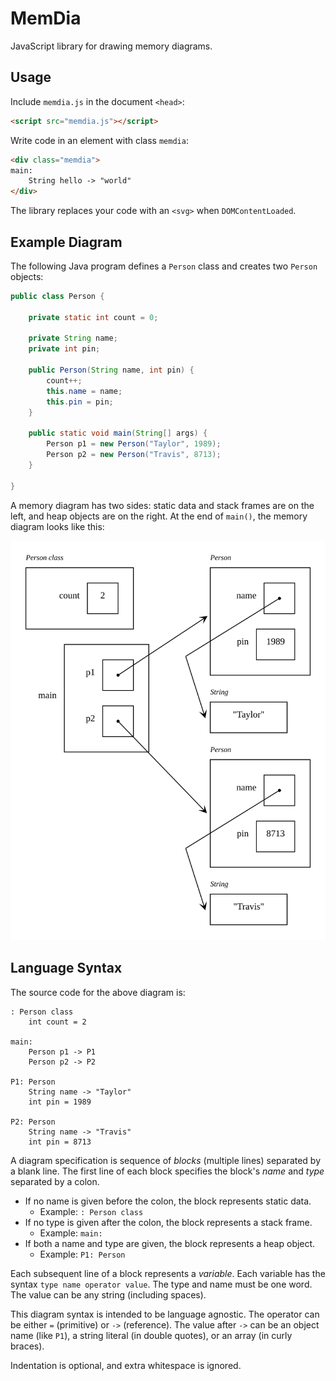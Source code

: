 # MemDia
JavaScript library for drawing memory diagrams.


## Usage

Include `memdia.js` in the document `<head>`:

``` html
<script src="memdia.js"></script>
```

Write code in an element with class `memdia`:

``` html
<div class="memdia">
main:
    String hello -> "world"
</div>
```

The library replaces your code with an `<svg>` when `DOMContentLoaded`.


## Example Diagram

The following Java program defines a `Person` class and creates two `Person` objects:

``` java
public class Person {

    private static int count = 0;

    private String name;
    private int pin;

    public Person(String name, int pin) {
        count++;
        this.name = name;
        this.pin = pin;
    }

    public static void main(String[] args) {
        Person p1 = new Person("Taylor", 1989);
        Person p2 = new Person("Travis", 8713);
    }

}
```

A memory diagram has two sides: static data and stack frames are on the left, and heap objects are on the right.
At the end of `main()`, the memory diagram looks like this:

![Diagram of Person.java](Person.svg)


## Language Syntax

The source code for the above diagram is:

```
: Person class
    int count = 2

main:
    Person p1 -> P1
    Person p2 -> P2

P1: Person
    String name -> "Taylor"
    int pin = 1989

P2: Person
    String name -> "Travis"
    int pin = 8713
```

A diagram specification is sequence of *blocks* (multiple lines) separated by a blank line.
The first line of each block specifies the block's *name* and *type* separated by a colon.

* If no name is given before the colon, the block represents static data.
    * Example: `: Person class`
* If no type is given after the colon, the block represents a stack frame.
    * Example: `main:`
* If both a name and type are given, the block represents a heap object.
    * Example: `P1: Person`

Each subsequent line of a block represents a *variable*.
Each variable has the syntax `type name operator value`.
The type and name must be one word.
The value can be any string (including spaces).

This diagram syntax is intended to be language agnostic.
The operator can be either `=` (primitive) or `->` (reference).
The value after `->` can be an object name (like `P1`), a string literal (in double quotes), or an array (in curly braces).

Indentation is optional, and extra whitespace is ignored.
